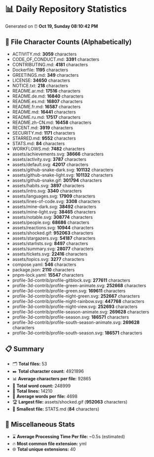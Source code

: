 # 📊 Daily Repository Statistics
Generated on ⏰ **Oct 19, Sunday 08:10:42 PM**

## 📂 File Character Counts (Alphabetically)
- ACTIVITY.md: **3059** characters
- CODE_OF_CONDUCT.md: **3391** characters
- CONTRIBUTING.md: **4181** characters
- Dockerfile: **1195** characters
- GREETINGS.md: **349** characters
- LICENSE: **34650** characters
- NOTICE.txt: **218** characters
- README.ar.md: **17516** characters
- README.de.md: **16840** characters
- README.es.md: **16807** characters
- README.fr.md: **16587** characters
- README.md: **16441** characters
- README.ru.md: **17517** characters
- README.zh-CN.md: **16458** characters
- RECENT.md: **3919** characters
- SECURITY.md: **1171** characters
- STARRED.md: **9552** characters
- STATS.md: **84** characters
- WORKFLOWS.md: **7482** characters
- assets/achievements.svg: **38666** characters
- assets/activity.svg: **3787** characters
- assets/default.svg: **42017** characters
- assets/github-snake-dark.svg: **101132** characters
- assets/github-snake-light.svg: **101132** characters
- assets/github-snake.gif: **301794** characters
- assets/habits.svg: **3897** characters
- assets/intro.svg: **3340** characters
- assets/languages.svg: **17909** characters
- assets/lines-of-code.svg: **3308** characters
- assets/mine-dark.svg: **38492** characters
- assets/mine-light.svg: **38465** characters
- assets/notable.svg: **308774** characters
- assets/people.svg: **68686** characters
- assets/reactions.svg: **10944** characters
- assets/shocked.gif: **952063** characters
- assets/stargazers.svg: **54187** characters
- assets/starlists.svg: **8497** characters
- assets/summary.svg: **28077** characters
- assets/tickets.svg: **22416** characters
- assets/topics.svg: **3277** characters
- compose.yaml: **546** characters
- package.json: **2110** characters
- pnpm-lock.yaml: **15547** characters
- profile-3d-contrib/profile-gitblock.svg: **277611** characters
- profile-3d-contrib/profile-green-animate.svg: **252668** characters
- profile-3d-contrib/profile-green.svg: **169611** characters
- profile-3d-contrib/profile-night-green.svg: **252667** characters
- profile-3d-contrib/profile-night-rainbow.svg: **447768** characters
- profile-3d-contrib/profile-night-view.svg: **252693** characters
- profile-3d-contrib/profile-season-animate.svg: **269628** characters
- profile-3d-contrib/profile-season.svg: **186571** characters
- profile-3d-contrib/profile-south-season-animate.svg: **269628** characters
- profile-3d-contrib/profile-south-season.svg: **186571** characters

## 📋 Summary
- 🗂️ **Total files:** 53
- ✒️ **Total character count:** 4921896
- 📊 **Average characters per file:** 92865
- 📝 **Total word count:** 248999
- 🧾 **Total lines:** 14210
- 📐 **Average words per file:** 4698
- 🏆 **Largest file:** assets/shocked.gif (**952063** characters)
- 🥉 **Smallest file:** STATS.md (**84** characters)

## 🌟 Miscellaneous Stats
- ⌛ **Average Processing Time Per file:** ~0.5s (estimated)
- 🔥 **Most common file extension:** yml
- 🌐 **Total unique extensions:** 40
